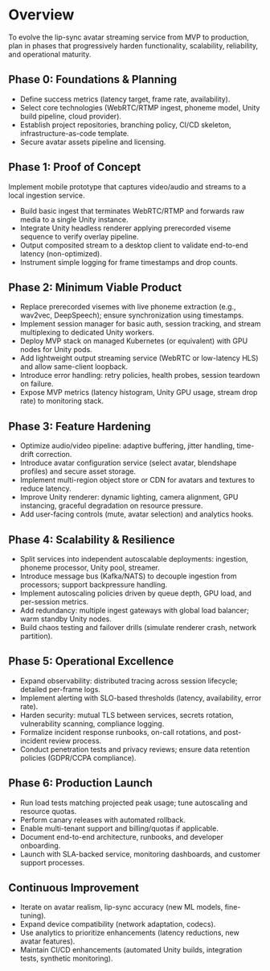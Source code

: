# Overview
To evolve the lip-sync avatar streaming service from MVP to production, plan in phases that progressively harden functionality, scalability, reliability, and operational maturity.
## Phase 0: Foundations & Planning
- Define success metrics (latency target, frame rate, availability).
- Select core technologies (WebRTC/RTMP ingest, phoneme model, Unity build pipeline, cloud provider).
- Establish project repositories, branching policy, CI/CD skeleton, infrastructure-as-code template.
- Secure avatar assets pipeline and licensing.
## Phase 1: Proof of Concept
Implement mobile prototype that captures video/audio and streams to a local ingestion service.
- Build basic ingest that terminates WebRTC/RTMP and forwards raw media to a single Unity instance.
- Integrate Unity headless renderer applying prerecorded viseme sequence to verify overlay pipeline.
- Output composited stream to a desktop client to validate end-to-end latency (non-optimized).
- Instrument simple logging for frame timestamps and drop counts.
## Phase 2: Minimum Viable Product
- Replace prerecorded visemes with live phoneme extraction (e.g., wav2vec, DeepSpeech); ensure synchronization using timestamps.
- Implement session manager for basic auth, session tracking, and stream multiplexing to dedicated Unity workers.
- Deploy MVP stack on managed Kubernetes (or equivalent) with GPU nodes for Unity pods.
- Add lightweight output streaming service (WebRTC or low-latency HLS) and allow same-client loopback.
- Introduce error handling: retry policies, health probes, session teardown on failure.
- Expose MVP metrics (latency histogram, Unity GPU usage, stream drop rate) to monitoring stack.
## Phase 3: Feature Hardening
- Optimize audio/video pipeline: adaptive buffering, jitter handling, time-drift correction.
- Introduce avatar configuration service (select avatar, blendshape profiles) and secure asset storage.
- Implement multi-region object store or CDN for avatars and textures to reduce latency.
- Improve Unity renderer: dynamic lighting, camera alignment, GPU instancing, graceful degradation on resource pressure.
- Add user-facing controls (mute, avatar selection) and analytics hooks.
## Phase 4: Scalability & Resilience
- Split services into independent autoscalable deployments: ingestion, phoneme processor, Unity pool, streamer.
- Introduce message bus (Kafka/NATS) to decouple ingestion from processors; support backpressure handling.
- Implement autoscaling policies driven by queue depth, GPU load, and per-session metrics.
- Add redundancy: multiple ingest gateways with global load balancer; warm standby Unity nodes.
- Build chaos testing and failover drills (simulate renderer crash, network partition).
## Phase 5: Operational Excellence
- Expand observability: distributed tracing across session lifecycle; detailed per-frame logs.
- Implement alerting with SLO-based thresholds (latency, availability, error rate).
- Harden security: mutual TLS between services, secrets rotation, vulnerability scanning, compliance logging.
- Formalize incident response runbooks, on-call rotations, and post-incident review process.
- Conduct penetration tests and privacy reviews; ensure data retention policies (GDPR/CCPA compliance).
## Phase 6: Production Launch
- Run load tests matching projected peak usage; tune autoscaling and resource quotas.
- Perform canary releases with automated rollback.
- Enable multi-tenant support and billing/quotas if applicable.
- Document end-to-end architecture, runbooks, and developer onboarding.
- Launch with SLA-backed service, monitoring dashboards, and customer support processes.
## Continuous Improvement
- Iterate on avatar realism, lip-sync accuracy (new ML models, fine-tuning).
- Expand device compatibility (network adaptation, codecs).
- Use analytics to prioritize enhancements (latency reductions, new avatar features).
- Maintain CI/CD enhancements (automated Unity builds, integration tests, synthetic monitoring).

